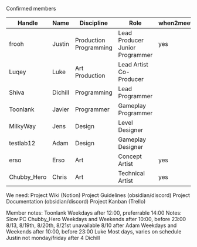 Confirmed members

| Handle      | Name    | Discipline                | Role                               | when2meet |
| ----------- | ------- | ------------------------- | ---------------------------------- | --------- |
| frooh       | Justin  | Production<br>Programming | Lead Producer<br>Junior Programmer | yes       |
| Luqey       | Luke    | Art<br>Production         | Lead Artist<br>Co-Producer         |           |
| Shiva       | Dichill | Programming               | Lead Programmer                    |           |
| Toonlank    | Javier  | Programmer                | Gameplay Programmer                |           |
| MilkyWay    | Jens    | Design                    | Level Designer                     |           |
| testlab12   | Adam    | Design                    | Gameplay Designer                  |           |
| erso        | Erso    | Art                       | Concept Artist                     | yes       |
| Chubby_Hero | Chris   | Art                       | Technical Artist                   | yes       |
We need:
Project Wiki (Notion)
Project Guidelines (obsidian/discord)
Project Documentation (obsidian/discord)
Project Kanban (Trello)

Member notes:
	Toonlank
		Weekdays after 12:00, preferrable 14:00
		Notes:
			Slow PC
	Chubby_Hero
		Weekdays and Weekends after 10:00, before 23:00
		8/13, 8/19th, 8/20th, 8/21st unavailable
		8/10 after
	Adam
		Weekdays and Weekends after 10:00, before 23:00
	Luke
		Most days, varies on schedule
	Justin
		not monday/friday after 4
	Dichill
		